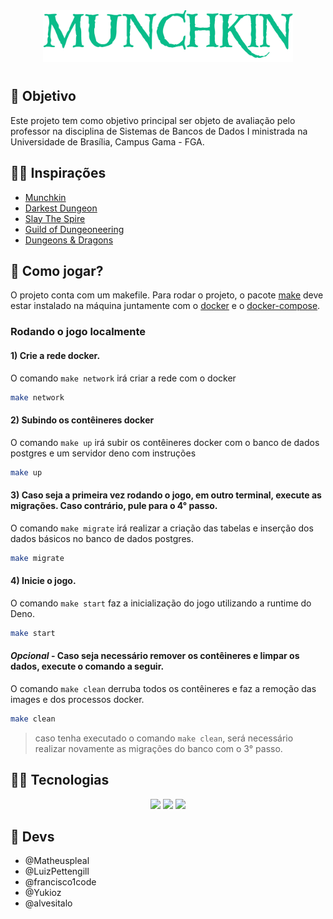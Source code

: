 <div align="center">
    <img src="https://raw.githubusercontent.com/SBD1/Munchkin/main/docs/assets/images/Logo.png" width="400">
</div>

#

## 🎯 Objetivo

Este projeto tem como objetivo principal ser objeto de avaliação pelo professor na disciplina de Sistemas de Bancos de Dados I ministrada na Universidade de Brasília, Campus Gama - FGA.

## 🦸‍♀️ Inspirações

- [Munchkin](https://munchkin.game/)
- [Darkest Dungeon](https://www.wikiwand.com/en/Darkest_Dungeon)
- [Slay The Spire](https://www.wikiwand.com/en/Slay_the_Spire)
- [Guild of Dungeoneering](https://www.wikiwand.com/en/Guild_of_Dungeoneering)
- [Dungeons & Dragons](https://dnd.wizards.com/pt-BR)

## 🧝 Como jogar?

O projeto conta com um makefile. Para rodar o projeto, o pacote [make](https://www.wikiwand.com/en/Make_(software)) deve estar instalado na máquina juntamente com o [docker](https://www.docker.com/) e o [docker-compose](https://docs.docker.com/get-started/08_using_compose/).
### Rodando o jogo localmente
#### 1) Crie a rede docker.

O comando ```make network``` irá criar a rede com o docker
```sh
make network
``` 

#### 2) Subindo os contêineres docker

O comando ```make up``` irá subir os contêineres docker com o banco de dados postgres e um servidor deno com instruções
```sh
make up
```
#### 3) Caso seja a primeira vez rodando o jogo, em outro terminal, execute as migrações. Caso contrário, pule para o 4° passo.

O comando ```make migrate``` irá realizar a criação das tabelas e inserção dos dados básicos no banco de dados postgres.
```sh
make migrate
```

#### 4) Inicie o jogo.

O comando ```make start``` faz a inicialização do jogo utilizando a runtime do Deno.
```sh
make start
```

#### **_Opcional_** - Caso seja necessário remover os contêineres e limpar os dados, execute o comando a seguir.

O comando ```make clean``` derruba todos os contêineres e faz a remoção das images e dos processos docker.
```sh
make clean
```

> caso tenha executado o comando ```make clean```, será necessário realizar novamente as migrações do banco com o 3° passo.

## 🦹‍♀️ Tecnologias

<div align=center>
    <img src="https://img.icons8.com/color/48/000000/deno.png"/>
    <img src="https://img.icons8.com/fluency/48/000000/typescript.png"/>
    <img src="https://img.icons8.com/color/48/000000/postgreesql.png"/>
</div>

## 🧙 Devs

- @Matheuspleal
- @LuizPettengill
- @francisco1code
- @Yukioz
- @alvesitalo
